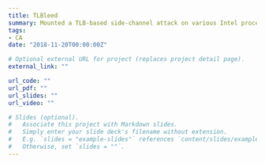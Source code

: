 ```yaml
---
title: TLBleed
summary: Mounted a TLB-based side-channel attack on various Intel processors.
tags:
- CA
date: "2018-11-20T00:00:00Z"

# Optional external URL for project (replaces project detail page).
external_link: ""

url_code: ""
url_pdf: ""
url_slides: ""
url_video: ""

# Slides (optional).
#   Associate this project with Markdown slides.
#   Simply enter your slide deck's filename without extension.
#   E.g. `slides = "example-slides"` references `content/slides/example-slides.md`.
#   Otherwise, set `slides = ""`.
---
```


